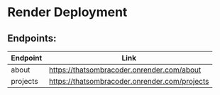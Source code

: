 # Render Deployment
## Endpoints:
|Endpoint|Link|
|--------|----|
|about| https://thatsombracoder.onrender.com/about |
|projects | https://thatsombracoder.onrender.com/projects |